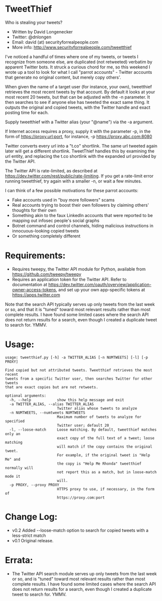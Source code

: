 TweetThief
=============

Who is stealing your tweets?

* Written by David Longenecker
* Twitter: @dnlongen
* Email: david (at) securityforrealpeople.com
* More info: http://www.securityforrealpeople.com/tweetthief

I've noticed a handful of times where one of my tweets, or tweets I recognize from someone else, are duplicated (not retweeted) verbatim by apparent Twitter bots. It struck a curious chord for me, so this weekend I wrote up a tool to look for what I call "parrot accounts" - Twitter accounts that generate no original content, but merely copy others'.

When given the name of a target user (for instance, your own), tweetthief retrieves the most recent tweets by that account. By default it looks at your most recent 20 tweets, but that can be adjusted with the -n parameter. It then searches to see if anyone else has tweeted the exact same thing. It outputs the original and copied tweets, with the Twitter handle and exact posting time for each.

Supply tweetthief with a Twitter alias (your "@name") via the -a argument.

If Internet access requires a proxy, supply it with the parameter -p, in the form of https://proxy.url:port, for instance, -p https://proxy.abc.com:8080

Twitter converts every url into a "t.co" shortlink. The same url tweeted again later will get a different shortlink. TweetThief handles this by examining the url entity, and replacing the t.co shortlink with the expanded url provided by the Twitter API.

The Twitter API is rate-limited, as described at https://dev.twitter.com/rest/public/rate-limiting. If you get a rate-limit error running tweetthief, try again with a smaller -n, or wait a few minutes.

I can think of a few possible motivations for these parrot accounts:
* Fake accounts used in "buy more followers" scams
* Real accounts trying to boost their own followers by claiming others' thoughts for their own
* Something akin to the faux LinkedIn accounts that were reported to be mapping out infosec people's social graphs
* Botnet command and control channels, hiding malicious instructions in innocuous-looking copied tweets
* Or something completely different

Requirements:
=============

* Requires tweepy, the Twitter API module for Python, available from https://github.com/tweepy/tweepy
* Requires an application token for the Twitter API. Refer to documentation at https://dev.twitter.com/oauth/overview/application-owner-access-tokens, and set up your own app-specific tokens at https://apps.twitter.com
 
Note that the search API typically serves up only tweets from the last week or so, and that it is "tuned" toward most relevant results rather than most complete results. I have found some limited cases where the search API does not return results for a search, even though I created a duplicate tweet to search for. YMMV.

Usage:
=============

```
usage: tweetthief.py [-h] -a TWITTER_ALIAS [-n NUMTWEETS] [-l] [-p PROXY]

Find copied but not attributed tweets. Tweetthief retrieves the most recent
tweets from a specific Twitter user, then searches Twitter for other tweets
that are exact copies but are not retweets.

optional arguments:
  -h, --help            show this help message and exit
  -a TWITTER_ALIAS, --alias TWITTER_ALIAS
                        Twitter alias whose tweets to analyze
  -n NUMTWEETS, --numtweets NUMTWEETS
                        Maximum number of tweets to analyze for specified
                        Twitter user; default 20
  -l, --loose-match     Loose matching. By default, tweetthief matches only an
                        exact copy of the full text of a tweet; loose matching
                        will match if the copy contains the original tweet.
                        For example, if the original tweet is "Help Me" and
                        the copy is "Help Me Rhonda" tweetthief normally will
                        not report this as a match, but in loose-match mode it
                        will.
  -p PROXY, --proxy PROXY
                        HTTPS proxy to use, if necessary, in the form of
                        https://proxy.com:port
```

Change Log:
=============

* v0.2 Added --loose-match option to search for copied tweets with a less-strict match
* v0.1 Original release.

Errata:
=============

* The Twitter API search module serves up only tweets from the last week or so, and is "tuned" toward most relevant results rather than most complete results. I have found some limited cases where the search API does not return results for a search, even though I created a duplicate tweet to search for. YMMV.
